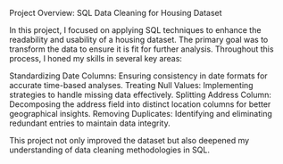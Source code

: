 Project Overview: SQL Data Cleaning for Housing Dataset

In this project, I focused on applying SQL techniques to enhance the readability and usability of a housing dataset. The primary goal was to transform the data to ensure it is fit for further analysis. Throughout this process, I honed my skills in several key areas:

Standardizing Date Columns: Ensuring consistency in date formats for accurate time-based analyses.
Treating Null Values: Implementing strategies to handle missing data effectively.
Splitting Address Column: Decomposing the address field into distinct location columns for better geographical insights.
Removing Duplicates: Identifying and eliminating redundant entries to maintain data integrity.

This project not only improved the dataset but also deepened my understanding of data cleaning methodologies in SQL.


